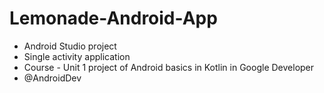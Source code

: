 # Lemonade-Android-App

- Android Studio project
- Single activity application
- Course - Unit 1 project of Android basics in Kotlin in Google Developer
- @AndroidDev
